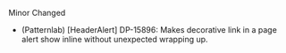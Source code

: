 Minor
Changed
- (Patternlab) [HeaderAlert] DP-15896: Makes decorative link in a page alert show inline without unexpected wrapping up. 